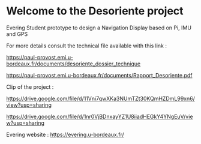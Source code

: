 # Welcome to the Desoriente project

Evering Student prototype to design a Navigation Display based on Pi, IMU and GPS

For more details consult the technical file available with this link :

https://paul-provost.emi.u-bordeaux.fr/documents/desoriente_dossier_technique

https://paul-provost.emi.u-bordeaux.fr/documents/Rapport_Desoriente.pdf

Clip of the project :

https://drive.google.com/file/d/11Vni7qwXKa3NUmTZt30KQmHZDmL99xn6/view?usp=sharing

https://drive.google.com/file/d/1nr0VjBDnxayYZ1U8iiadHEGkY4YNgEuV/view?usp=sharing

Evering website : https://evering.u-bordeaux.fr/
